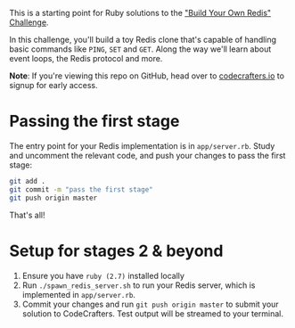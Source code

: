 This is a starting point for Ruby solutions to the
["Build Your Own Redis" Challenge](https://codecrafters.io/challenges/redis).

In this challenge, you'll build a toy Redis clone that's capable of handling
basic commands like `PING`, `SET` and `GET`. Along the way we'll learn about
event loops, the Redis protocol and more.

**Note**: If you're viewing this repo on GitHub, head over to
[codecrafters.io](https://codecrafters.io) to signup for early access.

# Passing the first stage

The entry point for your Redis implementation is in `app/server.rb`. Study and
uncomment the relevant code, and push your changes to pass the first stage:

```sh
git add .
git commit -m "pass the first stage"
git push origin master
```

That's all!

# Setup for stages 2 & beyond

1. Ensure you have `ruby (2.7)` installed locally
1. Run `./spawn_redis_server.sh` to run your Redis server, which is implemented
   in `app/server.rb`.
1. Commit your changes and run `git push origin master` to submit your solution
   to CodeCrafters. Test output will be streamed to your terminal.
